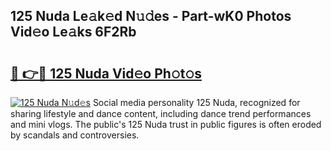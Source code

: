 ## 125 Nuda Le𝚊k𝚎d N𝚞𝚍es - Part-wK0 Photos Vid𝚎o Le𝚊ks 6F2Rb

# <h2><a href="http://fbbuhav.evod.top/?m=125+Nuda">🔗 👉🔴 125 Nuda Vid𝚎o Ph𝚘t𝚘s</a></h2>

[![125 Nuda N𝚞d𝚎s](https://i.imgur.com/8V9OHl7.gif)](http://fbbuhav.evod.top/?m=125+Nuda)
Social media personality 125 Nuda, recognized for sharing lifestyle and dance content, including dance trend performances and mini vlogs. The public's 125 Nuda trust in public figures is often eroded by scandals and controversies. 
